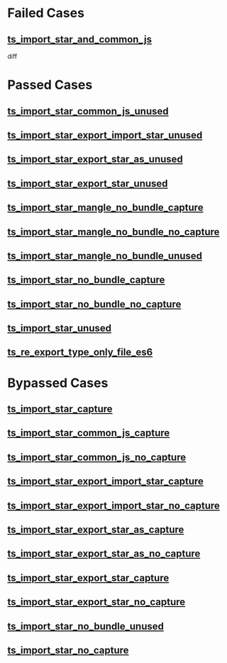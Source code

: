 # Failed Cases
## [ts_import_star_and_common_js](../../../crates/rolldown/tests/esbuild/importstar_ts/ts_import_star_and_common_js/diff.md)
  diff
# Passed Cases
## [ts_import_star_common_js_unused](../../../crates/rolldown/tests/esbuild/importstar_ts/ts_import_star_common_js_unused)
## [ts_import_star_export_import_star_unused](../../../crates/rolldown/tests/esbuild/importstar_ts/ts_import_star_export_import_star_unused)
## [ts_import_star_export_star_as_unused](../../../crates/rolldown/tests/esbuild/importstar_ts/ts_import_star_export_star_as_unused)
## [ts_import_star_export_star_unused](../../../crates/rolldown/tests/esbuild/importstar_ts/ts_import_star_export_star_unused)
## [ts_import_star_mangle_no_bundle_capture](../../../crates/rolldown/tests/esbuild/importstar_ts/ts_import_star_mangle_no_bundle_capture)
## [ts_import_star_mangle_no_bundle_no_capture](../../../crates/rolldown/tests/esbuild/importstar_ts/ts_import_star_mangle_no_bundle_no_capture)
## [ts_import_star_mangle_no_bundle_unused](../../../crates/rolldown/tests/esbuild/importstar_ts/ts_import_star_mangle_no_bundle_unused)
## [ts_import_star_no_bundle_capture](../../../crates/rolldown/tests/esbuild/importstar_ts/ts_import_star_no_bundle_capture)
## [ts_import_star_no_bundle_no_capture](../../../crates/rolldown/tests/esbuild/importstar_ts/ts_import_star_no_bundle_no_capture)
## [ts_import_star_unused](../../../crates/rolldown/tests/esbuild/importstar_ts/ts_import_star_unused)
## [ts_re_export_type_only_file_es6](../../../crates/rolldown/tests/esbuild/importstar_ts/ts_re_export_type_only_file_es6)
# Bypassed Cases
## [ts_import_star_capture](../../../crates/rolldown/tests/esbuild/importstar_ts/ts_import_star_capture/bypass.md)
## [ts_import_star_common_js_capture](../../../crates/rolldown/tests/esbuild/importstar_ts/ts_import_star_common_js_capture/bypass.md)
## [ts_import_star_common_js_no_capture](../../../crates/rolldown/tests/esbuild/importstar_ts/ts_import_star_common_js_no_capture/bypass.md)
## [ts_import_star_export_import_star_capture](../../../crates/rolldown/tests/esbuild/importstar_ts/ts_import_star_export_import_star_capture/bypass.md)
## [ts_import_star_export_import_star_no_capture](../../../crates/rolldown/tests/esbuild/importstar_ts/ts_import_star_export_import_star_no_capture/bypass.md)
## [ts_import_star_export_star_as_capture](../../../crates/rolldown/tests/esbuild/importstar_ts/ts_import_star_export_star_as_capture/bypass.md)
## [ts_import_star_export_star_as_no_capture](../../../crates/rolldown/tests/esbuild/importstar_ts/ts_import_star_export_star_as_no_capture/bypass.md)
## [ts_import_star_export_star_capture](../../../crates/rolldown/tests/esbuild/importstar_ts/ts_import_star_export_star_capture/bypass.md)
## [ts_import_star_export_star_no_capture](../../../crates/rolldown/tests/esbuild/importstar_ts/ts_import_star_export_star_no_capture/bypass.md)
## [ts_import_star_no_bundle_unused](../../../crates/rolldown/tests/esbuild/importstar_ts/ts_import_star_no_bundle_unused/bypass.md)
## [ts_import_star_no_capture](../../../crates/rolldown/tests/esbuild/importstar_ts/ts_import_star_no_capture/bypass.md)
